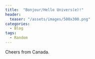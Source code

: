 ```yaml
---
title:  "Bonjour/Hello Univers(e)!"
header:
  teaser: "/assets/images/500x300.png"
categories:
  - Blog
tags:
  - Random
---
```


Cheers from Canada.





